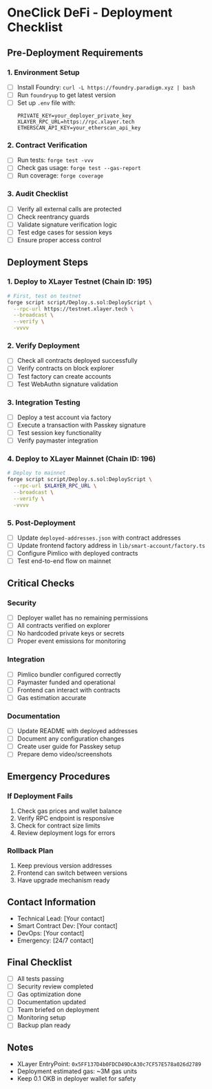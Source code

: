 # OneClick DeFi - Deployment Checklist

## Pre-Deployment Requirements

### 1. Environment Setup
- [ ] Install Foundry: `curl -L https://foundry.paradigm.xyz | bash`
- [ ] Run `foundryup` to get latest version
- [ ] Set up `.env` file with:
  ```
  PRIVATE_KEY=your_deployer_private_key
  XLAYER_RPC_URL=https://rpc.xlayer.tech
  ETHERSCAN_API_KEY=your_etherscan_api_key
  ```

### 2. Contract Verification
- [ ] Run tests: `forge test -vvv`
- [ ] Check gas usage: `forge test --gas-report`
- [ ] Run coverage: `forge coverage`

### 3. Audit Checklist
- [ ] Verify all external calls are protected
- [ ] Check reentrancy guards
- [ ] Validate signature verification logic
- [ ] Test edge cases for session keys
- [ ] Ensure proper access control

## Deployment Steps

### 1. Deploy to XLayer Testnet (Chain ID: 195)
```bash
# First, test on testnet
forge script script/Deploy.s.sol:DeployScript \
  --rpc-url https://testnet.xlayer.tech \
  --broadcast \
  --verify \
  -vvvv
```

### 2. Verify Deployment
- [ ] Check all contracts deployed successfully
- [ ] Verify contracts on block explorer
- [ ] Test factory can create accounts
- [ ] Test WebAuthn signature validation

### 3. Integration Testing
- [ ] Deploy a test account via factory
- [ ] Execute a transaction with Passkey signature
- [ ] Test session key functionality
- [ ] Verify paymaster integration

### 4. Deploy to XLayer Mainnet (Chain ID: 196)
```bash
# Deploy to mainnet
forge script script/Deploy.s.sol:DeployScript \
  --rpc-url $XLAYER_RPC_URL \
  --broadcast \
  --verify \
  -vvvv
```

### 5. Post-Deployment
- [ ] Update `deployed-addresses.json` with contract addresses
- [ ] Update frontend factory address in `lib/smart-account/factory.ts`
- [ ] Configure Pimlico with deployed contracts
- [ ] Test end-to-end flow on mainnet

## Critical Checks

### Security
- [ ] Deployer wallet has no remaining permissions
- [ ] All contracts verified on explorer
- [ ] No hardcoded private keys or secrets
- [ ] Proper event emissions for monitoring

### Integration
- [ ] Pimlico bundler configured correctly
- [ ] Paymaster funded and operational
- [ ] Frontend can interact with contracts
- [ ] Gas estimation accurate

### Documentation
- [ ] Update README with deployed addresses
- [ ] Document any configuration changes
- [ ] Create user guide for Passkey setup
- [ ] Prepare demo video/screenshots

## Emergency Procedures

### If Deployment Fails
1. Check gas prices and wallet balance
2. Verify RPC endpoint is responsive
3. Check for contract size limits
4. Review deployment logs for errors

### Rollback Plan
1. Keep previous version addresses
2. Frontend can switch between versions
3. Have upgrade mechanism ready

## Contact Information
- Technical Lead: [Your contact]
- Smart Contract Dev: [Your contact]
- DevOps: [Your contact]
- Emergency: [24/7 contact]

## Final Checklist
- [ ] All tests passing
- [ ] Security review completed
- [ ] Gas optimization done
- [ ] Documentation updated
- [ ] Team briefed on deployment
- [ ] Monitoring setup
- [ ] Backup plan ready

## Notes
- XLayer EntryPoint: `0x5FF137D4b0FDCD49DcA30c7CF57E578a026d2789`
- Deployment estimated gas: ~3M gas units
- Keep 0.1 OKB in deployer wallet for safety